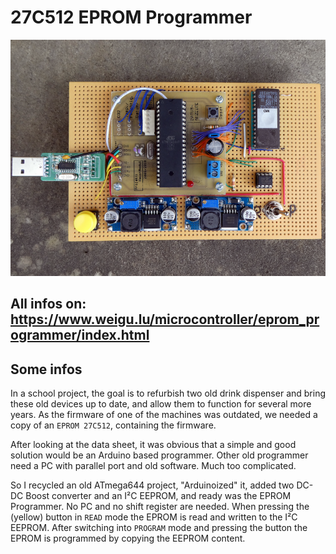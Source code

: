 # 27C512 EPROM Programmer

![eprom programmer](png/eprom_programmer_800.png "eprom programmer")

## All infos on: <https://www.weigu.lu/microcontroller/eprom_programmer/index.html>

## Some infos

In a school project, the goal is to refurbish two old drink dispenser and bring these old devices up to date, and allow them to function for several more years.
As the firmware of one of the machines was outdated, we needed a copy of an `EPROM 27C512`, containing the firmware.

After looking at the data sheet, it was obvious that a simple and good solution would be an Arduino based programmer. Other old programmer need a PC with parallel port and old software. Much too complicated.

So I recycled an old ATmega644 project, "Arduinoized" it, added two DC-DC Boost converter and an I²C EEPROM, and ready was the EPROM Programmer.
No PC and no shift register are needed. When pressing the (yellow) button in `READ` mode the EPROM is read and written to the I²C EEPROM. After switching into `PROGRAM` mode and pressing the button the EPROM is programmed by copying the EEPROM content.